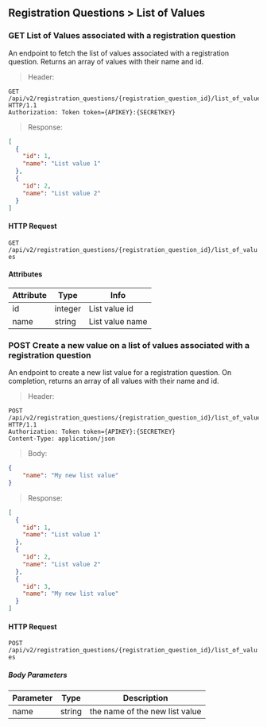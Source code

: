 ## Registration Questions > List of Values

### GET List of Values associated with a registration question

An endpoint to fetch the list of values associated with a registration question. Returns
an array of values with their name and id.

> Header:

```http
GET /api/v2/registration_questions/{registration_question_id}/list_of_values HTTP/1.1
Authorization: Token token={APIKEY}:{SECRETKEY}
```

> Response:

```json
[
  {
    "id": 1,
    "name": "List value 1"
  },
  {
    "id": 2,
    "name": "List value 2"
  }
]
```

#### HTTP Request

`GET /api/v2/registration_questions/{registration_question_id}/list_of_values`

#### Attributes

Attribute | Type | Info
--------- | ---- | ----
id | integer | List value id
name | string | List value name


### POST Create a new value on a list of values associated with a registration question

An endpoint to create a new list value for a registration question. On completion, returns
an array of all values with their name and id.

> Header:

```http
POST /api/v2/registration_questions/{registration_question_id}/list_of_values HTTP/1.1
Authorization: Token token={APIKEY}:{SECRETKEY}
Content-Type: application/json
```

> Body:

```json
{
    "name": "My new list value"
}
```

> Response:

```json
[
  {
    "id": 1,
    "name": "List value 1"
  },
  {
    "id": 2,
    "name": "List value 2"
  },
  {
    "id": 3,
    "name": "My new list value"
  }
]
```

#### HTTP Request

`POST /api/v2/registration_questions/{registration_question_id}/list_of_values`

##### Body Parameters

Parameter | Type | Description
--------- | ---- | -----------
name | string | the name of the new list value
